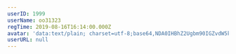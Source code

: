 ```yaml
---
userID: 1999
userName: oo31323
regTime: 2019-08-16T16:14:00.000Z
avatar: 'data:text/plain; charset=utf-8;base64,NDA0IHBhZ2Ugbm90IGZvdW5kCg=='
userURL: null
---
```




